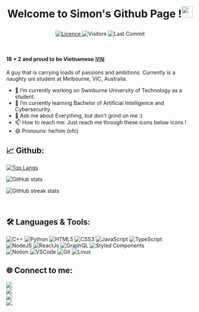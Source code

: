 
# <p align="center">Welcome to Simon's Github Page !<img src="https://raw.githubusercontent.com/KarthikNayak024/KarthikNayak024/master/assets/wave.gif" alt="waving hand" width="30px"></p>

<p align="center">
  <a href="https://github.com/cobeo2004/cobeo2004/blob/master/LICENCE">
    <img alt="Licence" src="https://img.shields.io/github/license/KarthikNayak024/KarthikNayak024?color=brightgreen&label=LICENCE&logo=MIT"/>
  </a>
  <img alt="Visitors" src="https://komarev.com/ghpvc/?username=cobeo2004&style=flat&labelColor=black&logo=github&label=PROFILE+VIEWS&color=29bf12"/>
  <img alt="Last Commit" src="https://img.shields.io/github/last-commit/cobeo2004/cobeo2004?logo=markdown&label=LAST+UPDATE&color=29bf12&style=flat">
</p>
<br />

#### 18 + 2 and proud to be Vietnamese 🇻🇳
A guy that is carrying loads of passions and ambitions. Currently is a naughty uni student at Melbourne, VIC, Australia.

- 🔭 I’m currently working on Swinburne University of Technology as a student. 
- 🌱 I’m currently learning Bachelor of Artificial Intelligence and Cybersecurity. 
- 💬 Ask me about Everything, but don't grind on me :) 
- 📫 How to reach me: Just reach me through these icons below icons ! 
- 😄 Pronouns: he/him (ofc) 

<!--
[<img src='https://cdn.jsdelivr.net/npm/simple-icons@3.0.1/icons/github.svg' alt='github' height='40'>](https://github.com/cobeo2004)  [<img src='https://cdn.jsdelivr.net/npm/simple-icons@3.0.1/icons/linkedin.svg' alt='linkedin' height='40'>](https://www.linkedin.com/in/https://www.linkedin.com/in/xuân-tuấn-minh-nguyễn-7836822b5//)  [<img src='https://cdn.jsdelivr.net/npm/simple-icons@3.0.1/icons/facebook.svg' alt='facebook' height='40'>](https://www.facebook.com/profile.php?id=100022930086716)  [<img src='https://cdn.jsdelivr.net/npm/simple-icons@3.0.1/icons/instagram.svg' alt='instagram' height='40'>](https://www.instagram.com/immsimonnnn__)  

-->

## 📈 **Github:**

[![Top Langs](https://github-readme-stats.vercel.app/api/top-langs/?username=cobeo2004)](https://github.com/anuraghazra/github-readme-stats)

![GitHub stats](https://github-readme-stats.vercel.app/api?username=cobeo2004&show_icons=true)  

![GitHub streak stats](https://streak-stats.demolab.com/?user=cobeo2004)  

<br />

## 🛠️ **Languages & Tools:**

![C++](https://img.shields.io/badge/c++%20-%2300599C.svg?&style=for-the-badge&logo=c%2B%2B&ogoColor=white)
![Python](https://img.shields.io/badge/python-3670A0?style=for-the-badge&logo=python&logoColor=ffdd54)
![HTML5](https://img.shields.io/badge/html5-%23E34F26.svg?style=for-the-badge&logo=html5&logoColor=white)
![CSS3](https://img.shields.io/badge/css3-%231572B6.svg?style=for-the-badge&logo=css3&logoColor=white)
![JavaScript](https://img.shields.io/badge/javascript-%23323330.svg?style=for-the-badge&logo=javascript&logoColor=%23F7DF1E) 
![TypeScript](https://img.shields.io/badge/typescript-%23007ACC.svg?style=for-the-badge&logo=typescript&logoColor=white) <br />
![NodeJS](https://img.shields.io/badge/node.js-6DA55F?style=for-the-badge&logo=node.js&logoColor=white)
![ReactJs](https://img.shields.io/badge/-React-blue?style=for-the-badge&logo=react)
![GraphQL](https://img.shields.io/badge/-GraphQL-E10098?style=for-the-badge&logo=graphql&logoColor=white)
![Styled Components](https://img.shields.io/badge/styled--components-DB7093?style=for-the-badge&logo=styled-components&logoColor=white)<br/>
![Notion](https://img.shields.io/badge/Notion-%23000000.svg?style=for-the-badge&logo=notion&logoColor=white)
![VSCode](https://img.shields.io/badge/-vscode-007ACC?style=for-the-badge&logo=visual-studio-code)
![Git](https://img.shields.io/badge/git%20-%23F05032.svg?&style=for-the-badge&logo=git&logoColor=white)
![Linux](https://img.shields.io/badge/-linux-FCC624?style=for-the-badge&logo=linux&logoColor=black)

## 🌐 **Connect to me:** ️

[<img src='https://img.shields.io/badge/GitHub-100000?style=for-the-badge&logo=github&logoColor=white'>](https://github.com/cobeo2004)  
[<img src='https://img.shields.io/badge/LinkedIn-xuan--tuan--minh--nguyen-informational?style=for-the-badge&labelColor=black&logo=linkedin&logoColor=0077b5&&color=0077b5' />](https://www.linkedin.com/in/https://www.linkedin.com/in/xuân-tuấn-minh-nguyễn-7836822b5//)  
[<img src='https://img.shields.io/badge/Facebook-Tuan--Minh-brightgreen?style=for-the-badge&labelColor=black&logo=facebook' />](https://www.facebook.com/profile.php?id=100022930086716)  
[<img src='https://img.shields.io/badge/Instagram-immsimonnn__?style=for-the-badge&logo=instagram&logoColor=white' />](https://www.instagram.com/immsimonnnn__)  

<!--
<a href='https://github.com/pricing'><img src='https://raw.githubusercontent.com/acervenky/animated-github-badges/master/assets/pro.gif' width='40' height='40'></a> <a href='https://stars.github.com/'><img src='https://raw.githubusercontent.com/acervenky/animated-github-badges/master/assets/starbadge.gif' width='35' height='35'></a> 
-->

